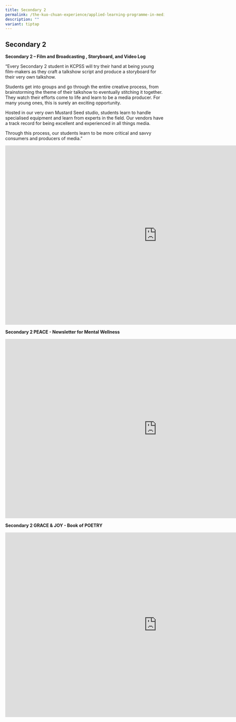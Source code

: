 ```yaml
---
title: Secondary 2
permalink: /the-kuo-chuan-experience/applied-learning-programme-in-media-literacy/secondary-2/
description: ""
variant: tiptap
---
```

<h2>Secondary 2</h2>
<p><strong>Secondary 2 – Film and Broadcasting , Storyboard, and Video Log</strong>
</p>
<p>“Every Secondary 2 student in KCPSS will try their hand at being young
film-makers as they craft a talkshow script and produce a storyboard for
their very own talkshow.</p>
<p>Students get into groups and go through the entire creative process, from
brainstorming the theme of their talkshow to eventually stitching it together.
They watch their efforts come to life and learn to be a media producer.
For many young ones, this is surely an exciting opportunity.</p>
<p>Hosted in our very own Mustard Seed studio, students learn to handle specialised
equipment and learn from experts in the field. Our vendors have a track
record for being excellent and experienced in all things media.</p>
<p>Through this process, our students learn to be more critical and savvy
consumers and producers of media.”</p>
<div class="iframe-wrapper">
<iframe height="569" width="960" allowfullscreen="true" frameborder="0" src="https://docs.google.com/presentation/d/e/2PACX-1vTEJvsKLQ2vjtol2K0qixytMEB8V1OMFhIH5-3ZmLEZsReW3viaNAV6pCHTOqnbsfLxMg_osWOwOzru/pubembed?start=true&amp;loop=true&amp;delayms=3000"></iframe>
</div>
<p></p>
<p><strong>Secondary 2 PEACE - Newsletter for Mental Wellness</strong>
</p>
<div class="iframe-wrapper">
<iframe height="569" width="960" allowfullscreen="true" frameborder="0" src="https://docs.google.com/presentation/d/e/2PACX-1vRGx6KhSwzedw0A71xF93302QuZOkyGTSzJBQ7ZY5Byxs7rGWgxQbBoMXpC-L-bstnvbb-HDHV1fEP6/embed?start=true&amp;loop=true&amp;delayms=10000"></iframe>
</div>
<p><strong>Secondary 2 GRACE &amp; JOY - Book of POETRY</strong>
</p>
<div class="iframe-wrapper">
<iframe height="586" width="960" allowfullscreen="true" frameborder="0" src="https://docs.google.com/presentation/d/e/2PACX-1vT6rRfVXWD9i-LO6Jfx7SfIuI2jcl9wV6QSkUKLnRVnS9SsoxW-h6URvGRnFQjKxwk7iodau5Y2FXOd/embed?start=true&amp;loop=true&amp;delayms=3000"></iframe>
</div>
<p></p>